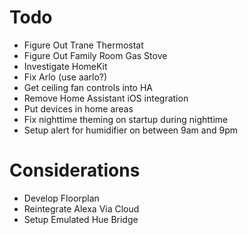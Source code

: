 # Todo

- Figure Out Trane Thermostat
- Figure Out Family Room Gas Stove
- Investigate HomeKit
- Fix Arlo (use aarlo?)
- Get ceiling fan controls into HA
- Remove Home Assistant iOS integration
- Put devices in home areas
- Fix nighttime theming on startup during nighttime
- Setup alert for humidifier on between 9am and 9pm

# Considerations

- Develop Floorplan
- Reintegrate Alexa Via Cloud
- Setup Emulated Hue Bridge
